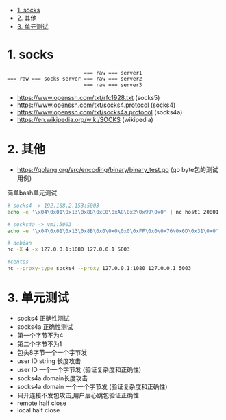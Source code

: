<!-- TOC -->

- [1. socks](#1-socks)
- [2. 其他](#2-其他)
- [3. 单元测试](#3-单元测试)

<!-- /TOC -->


<a id="markdown-1-socks" name="1-socks"></a>
# 1. socks
```
                         === raw === server1  
=== raw === socks server === raw === server2  
                         === raw === server3  
```

* https://www.openssh.com/txt/rfc1928.txt (socks5)
* https://www.openssh.com/txt/socks4.protocol (socks4)
* https://www.openssh.com/txt/socks4a.protocol (socks4a)
* https://en.wikipedia.org/wiki/SOCKS (wikipedia)


<a id="markdown-2-其他" name="2-其他"></a>
# 2. 其他
* https://golang.org/src/encoding/binary/binary_test.go (go byte包的测试用例)


简单bash单元测试
```bash
# socks4 -> 192.168.2.153:5003
echo -e '\x04\0x01\0x13\0x8B\0xC0\0xA8\0x2\0x99\0x0' | nc host1 20001

# socks4a -> vm1:5003
echo -e '\x04\0x01\0x13\0x8B\0x0\0x0\0x0\0xFF\0x0\0x76\0x6D\0x31\0x0' | nc host1 20001

# debian 
nc -X 4 -x 127.0.0.1:1080 127.0.0.1 5003

#centos
nc --proxy-type socks4 --proxy 127.0.0.1:1080 127.0.0.1 5003
```


<a id="markdown-3-单元测试" name="3-单元测试"></a>
# 3. 单元测试

* socks4 正确性测试
* socks4a 正确性测试
* 第一个字节不为4
* 第二个字节不为1
* 包头8字节一个一个字节发
* user ID string 长度攻击
* user ID 一个一个字节发 (验证复杂度和正确性)
* socks4a domain长度攻击
* socks4a domain 一个一个字节发 (验证复杂度和正确性)
* 只开连接不发包攻击,用户层心跳包验证正确性
* remote half close
* local half close
